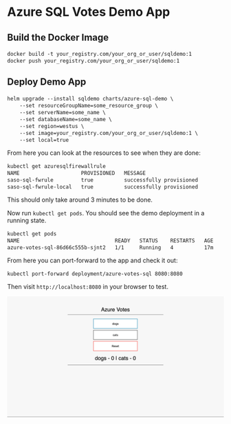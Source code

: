# Azure SQL Votes Demo App

## Build the Docker Image

```
docker build -t your_registry.com/your_org_or_user/sqldemo:1
docker push your_registry.com/your_org_or_user/sqldemo:1
```

## Deploy Demo App

```
helm upgrade --install sqldemo charts/azure-sql-demo \
    --set resourceGroupName=some_resource_group \
    --set serverName=some_name \
    --set databaseName=some_name \
    --set region=westus \
    --set image=your_registry.com/your_org_or_user/sqldemo:1 \
    --set local=true
```

From here you can look at the resources to see when they are done:

```
kubectl get azuresqlfirewallrule
NAME                    PROVISIONED   MESSAGE
saso-sql-fwrule         true          successfully provisioned
saso-sql-fwrule-local   true          successfully provisioned
```

This should only take around 3 minutes to be done.

Now run `kubectl get pods`. You should see the demo deployment in a running state.

```
kubectl get pods
NAME                               READY   STATUS    RESTARTS   AGE
azure-votes-sql-86d66c555b-sjnt2   1/1     Running   4          17m
```

From here you can port-forward to the app and check it out:

```
kubectl port-forward deployment/azure-votes-sql 8080:8080
```

Then visit `http://localhost:8080` in your browser to test.

![image of app](./app.png)
